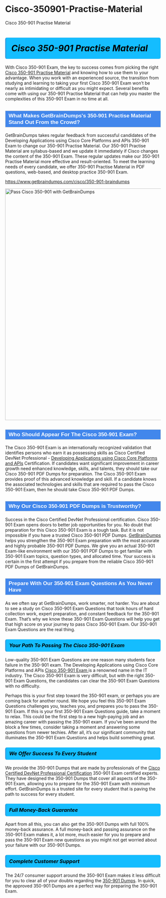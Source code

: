 # Cisco-350901-Practise-Material
Cisco 350-901 Practise Material
<h1><strong><span style="display: block; color: #000000; background: #14BDFF; border: 0.5px solid #AED6F1; border-left: 3px solid #3498DB; padding: .6em; border-radius: 6px;">                     <em>Cisco 350-901 <span class="exam_variation">Practise Material</span> </em>                </span></strong>            </h1>                        <p>With Cisco 350-901 Exam, the key to success comes from picking the right <a href="https://www.getbraindumps.com/cisco/350-901-braindumps">Cisco 350-901 <span class="exam_variation">Practise Material</span></a> and             knowing how to use them to your advantage.             When you work with an experienced source, the transition from studying and learning to taking your first Cisco 350-901 Exam             won’t be nearly as intimidating or difficult as you might expect. Several benefits come with using our 350-901 <span class="exam_variation">Practise Material</span> that can             help you master the complexities of this 350-901 Exam in no time at all.</p>                        <h2 style="background: #4287ec; border: 1px solid #cccccc; padding: 5px 10px;">                <span style="color: #ffffff;">                    <span style="font-size: 11pt;">                        <span style="line-height: normal;">                            <span style="font-family: Calibri,sans-serif;">                                <strong>                                    <span style="font-size: 13.0pt;">What Makes GetBrainDumps's 350-901 <span class="exam_variation">Practise Material</span> Stand Out From the Crowd?</span>                                </strong>                            </span>                        </span>                    </span>                </span>            </h2>                        <p>GetBrainDumps takes regular feedback from successful candidates of the Developing Applications using Cisco Core Platforms and APIs 350-901 Exam to change             our 350-901 <span class="exam_variation">Practise Material</span>. Our 350-901 <span class="exam_variation">Practise Material</span> are syllabus-based and we update it immediately if Cisco changes             the content of the 350-901 Exam.             These regular updates make our 350-901 <span class="exam_variation">Practise Material</span> more effective and result-oriented. To meet the learning needs of every candidate,             we offer 350-901 <span class="exam_variation">Practise Material</span> in PDF questions, web-based, and desktop practice 350-901 Exam.</p>                                    <p><a href="https://www.getbraindumps.com/cisco/350-901-braindumps">https://www.getbraindumps.com/cisco/350-901-braindumps</a></p>                        <p><a href="https://www.getbraindumps.com/"><img src="https://www.getbraindumps.com/images/get-updated-exam-questions-with-discount-getbraindumps.jpg" class="postImage" alt="Pass Cisco 350-901 with GetBrainDumps" width="750"></a></p>                                        <h2 style="background: #4287ec; border: 1px solid #cccccc; padding: 5px 10px;">                <span style="color: #ffffff;">                    <span style="font-size: 11pt;">                        <span style="line-height: normal;">                            <span style="font-family: Calibri,sans-serif;">                                <strong>                                    <span style="font-size: 13.0pt;">Who Should Appear For The Cisco 350-901 Exam?</span>                                </strong>                            </span>                        </span>                    </span>                </span>            </h2>                        <p>The Cisco 350-901 Exam is an internationally recognized validation that identifies persons who earn it as possessing skills as             Cisco Certified DevNet Professional - <a href="https://www.getbraindumps.com/cisco/350-901-braindumps">Developing Applications using Cisco Core Platforms and APIs</a> Certification. If candidates want significant improvement in             career growth need enhanced knowledge, skills, and talents, they should take our Cisco 350-901 <span class="exam_variation2">PDF Dumps</span> for preparation.             The Cisco 350-901 Exam provides proof of this advanced knowledge and skill. If a candidate knows the associated technologies and skills             that are required to pass the Cisco 350-901 Exam, then he should take Cisco 350-901 <span class="exam_variation2">PDF Dumps</span>.</p>                        <h2 style="background: #4287ec; border: 1px solid #cccccc; padding: 5px 10px;">                <span style="color: #ffffff;">                    <span style="font-size: 11pt;">                        <span style="line-height: normal;">                            <span style="font-family: Calibri,sans-serif;">                                <strong>                                    <span style="font-size: 13.0pt;">Why Our Cisco 350-901 <span class="exam_variation2">PDF Dumps</span> is Trustworthy?</span>                                </strong>                            </span>                        </span>                    </span>                </span>            </h2>                        <p>Success in the Cisco Certified DevNet Professional certification. Cisco 350-901 Exam opens doors to better job opportunities for you.             No doubt that preparation for this Cisco 350-901 Exam is a tough task. But it is not impossible if you have a trusted Cisco 350-901 <span class="exam_variation2">PDF Dumps</span>.             <a href="https://www.getbraindumps.com/">GetBrainDumps</a> helps you strengthen the 350-901 Exam preparation with the most accurate and highly probable 350-901 <span class="exam_variation2">PDF Dumps</span>. We give you an             actual 350-901 Exam-like environment with our 350-901 <span class="exam_variation2">PDF Dumps</span> to get familiar with 350-901 Exam topics, question types, and allocated time.             Your success is certain in the first attempt if you prepare from the reliable Cisco 350-901 <span class="exam_variation2">PDF Dumps</span> of GetBrainDumps.</p>                        <h2 style="background: #4287ec; border: 1px solid #cccccc; padding: 5px 10px;">                <span style="color: #ffffff;">                    <span style="font-size: 11pt;">                        <span style="line-height: normal;">                            <span style="font-family: Calibri,sans-serif;">                                <strong>                                    <span style="font-size: 13.0pt;">Prepare With Our 350-901 <span class="exam_variation3">Exam Questions</span> As You Never Have</span>                                </strong>                            </span>                        </span>                    </span>                </span>            </h2>                        <p>As we often say at GetBrainDumps, work smarter, not harder. You are about to see a study on Cisco 350-901 <span class="exam_variation3">Exam Questions</span> that took hours of hard collection work,             expert preparation, and constant feedback for the 350-901 Exam. That’s why we know these 350-901 <span class="exam_variation3">Exam Questions</span> will help you get that high score on your             journey to pass Cisco 350-901 Exam. Our 350-901 <span class="exam_variation3">Exam Questions</span> are the real thing.</p>                        <h3>                <strong>                    <span style="display: block; color: #000000; background: #14BDFF; border: 0.5px solid #AED6F1; border-left: 3px solid #3498DB; padding: .6em; border-radius: 6px;">                        <em>Your Path To Passing The Cisco 350-901 Exam</em>                    </span>                </strong>            </h3>                        <p>Low-quality 350-901 <span class="exam_variation3">Exam Questions</span> are one reason many students face failure in the 350-901 exam. The Developing Applications using Cisco Core Platforms and APIs <a href="https://www.getbraindumps.com/cisco-braindumps.html">Cisco 350-901 Exam </a>             is a renowned name in the IT industry. The Cisco 350-901 Exam is very difficult, but with the right 350-901 <span class="exam_variation3">Exam Questions</span>, the candidates can clear the             350-901 <span class="exam_variation3">Exam Questions</span> with no difficulty.</p>                        <p>Perhaps this is your first step toward the 350-901 exam, or perhaps you are coming back for another round. We hope you feel this             350-901 <span class="exam_variation3">Exam Questions</span> challenges you,             teaches you, and prepares you to pass the 350-901 Exam. If this is your first 350-901 <span class="exam_variation3">Exam Questions</span> guide, take a moment to relax. This could be the first step to             a new high-paying job and an amazing career with passing the 350-901 exam. If you’ve been around the block a few times, consider taking a moment and             answering some questions from newer techies. After all, it’s our significant community that illuminates the 350-901 <span class="exam_variation3">Exam Questions</span> and helps build something great.</p>                        <h3>                <strong>                    <span style="display: block; color: #000000; background: #14BDFF; border: 0.5px solid #AED6F1; border-left: 3px solid #3498DB; padding: .6em; border-radius: 6px;">                        <em>We Offer Success To Every Student</em>                    </span>                </strong>            </h3>                        <p>We provide the 350-901 <span class="exam_variation4">Dumps</span> that are made by professionals of the <a href="https://www.getbraindumps.com/cisco/cisco-certified-devnet-professional-braindumps.html">Cisco Certified DevNet Professional Certification</a> 350-901 Exam certified experts.             They have designed the 350-901 <span class="exam_variation4">Dumps</span> that cover all aspects of the 350-901 Exam, allowing you to prepare for the            350-901 Exam with minimum effort.             GetBrainDumps is a trusted site for every student that is paving the path to success for every student.</p>                        <h3>                <strong>                    <span style="display: block; color: #000000; background: #14BDFF; border: 0.5px solid #AED6F1; border-left: 3px solid #3498DB; padding: .6em; border-radius: 6px;">                        <em>Full Money-Back Guarantee</em>                    </span>                </strong>            </h3>                        <p>Apart from all this, you can also get the 350-901 <span class="exam_variation4">Dumps</span> with full 100% money-back assurance. A full money-back and passing assurance on             the 350-901 Exam makes it,             a lot more, much easier for you to prepare and pass the 350-901 Exam new questions as you might             not get worried about your failure with our 350-901 <span class="exam_variation4">Dumps</span>.</p>                                    <h3>                <strong>                    <span style="display: block; color: #000000; background: #14BDFF; border: 0.5px solid #AED6F1; border-left: 3px solid #3498DB; padding: .6em; border-radius: 6px;">                        <em>Complete Customer Support</em>                    </span>                </strong>            </h3>                        <p>The 24/7 consumer support around the 350-901 Exam makes it less difficult for you to clear all of your doubts regarding the <a href="https://www.getbraindumps.com/cisco/350-901-braindumps">350-901 <span class="exam_variation4">Dumps</span></a>. In quick,             the approved 350-901 <span class="exam_variation4">Dumps</span> are a perfect way for preparing the 350-901 Exam.</p>                    
